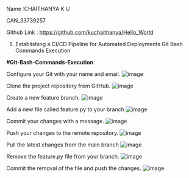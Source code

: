 Name :CHAITHANYA K U

CAN_33739257

Github Link : https://github.com/kuchaithanya/Hello_World

1.	Establishing a CI/CD Pipeline for Automated Deployments
Git Bash Commands Execution

**#Git-Bash-Commands-Execution**

Configure your Git with your name and email.
![image](https://github.com/user-attachments/assets/ff5759d0-42b7-4a4a-8ace-ec91937f7f7c)

Clone the project repository from GitHub. 
![image](https://github.com/user-attachments/assets/2c8596f0-10f0-44ac-8808-0a85a594131a)

Create a new feature branch.
![image](https://github.com/user-attachments/assets/ed479cee-e246-4719-95a1-8bb17beef8e1)

Add a new file called feature.py to your branch
![image](https://github.com/user-attachments/assets/a406dcbb-5bf1-4c40-9ebb-b34d2d212c87)

Commit your changes with a message.
![image](https://github.com/user-attachments/assets/5f4d0ecb-1f62-4aa4-a009-b5157395b9f2)

Push your changes to the remote repository.
![image](https://github.com/user-attachments/assets/93604aac-7346-4551-b24f-0256a2ebf720)

Pull the latest changes from the main branch
![image](https://github.com/user-attachments/assets/e60e4d8a-bb68-45bf-8530-363ae720c51d)

Remove the feature.py file from your branch. 
![image](https://github.com/user-attachments/assets/dbec9c8f-ca5a-4c34-8f76-93720418f2db)

Commit the removal of the file and push the changes. 
![image](https://github.com/user-attachments/assets/0ffbc7f5-fbd8-45c8-bc1f-e2efa5c8bdcc)


